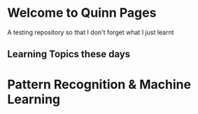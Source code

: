 # Welcome to Quinn Pages

A testing repository so that I don't forget what I just learnt

## Learning Topics these days

# Pattern Recognition & Machine Learning

